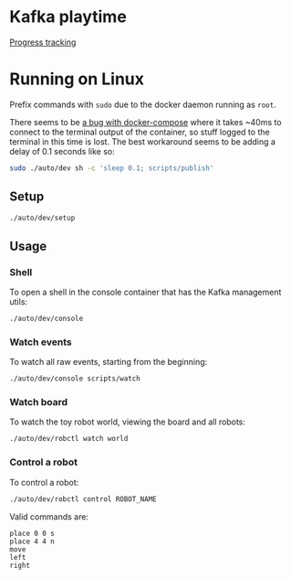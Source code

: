 # Kafka playtime

[Progress tracking](https://github.com/mdub/kafka-playtime/projects/1)

# Running on Linux

Prefix commands with `sudo` due to the docker daemon running as `root`.

There seems to be [a bug with docker-compose](https://github.com/docker/compose/issues/4076#issuecomment-324932294) where it takes ~40ms to connect to the terminal output of the container, so stuff logged to the terminal in this time is lost. The best workaround seems to be adding a delay of 0.1 seconds like so:

```bash
sudo ./auto/dev sh -c 'sleep 0.1; scripts/publish'
```

## Setup

```bash
./auto/dev/setup
```

## Usage

### Shell

To open a shell in the console container that has the Kafka management utils:

```bash
./auto/dev/console
```

### Watch events

To watch all raw events, starting from the beginning:

```bash
./auto/dev/console scripts/watch
```

### Watch board

To watch the toy robot world, viewing the board and all robots:

```bash
./auto/dev/robctl watch world
```

### Control a robot

To control a robot:

```bash
./auto/dev/robctl control ROBOT_NAME
```

Valid commands are:

```
place 0 0 s
place 4 4 n
move
left
right
```
